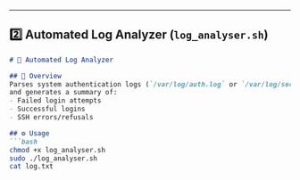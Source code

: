 
---

## 2️⃣ **Automated Log Analyzer (`log_analyser.sh`)**

```markdown
# 📜 Automated Log Analyzer

## 📌 Overview
Parses system authentication logs (`/var/log/auth.log` or `/var/log/secure`)  
and generates a summary of:
- Failed login attempts
- Successful logins
- SSH errors/refusals

## ⚙️ Usage
```bash
chmod +x log_analyser.sh
sudo ./log_analyser.sh
cat log.txt
